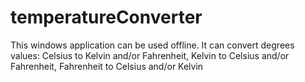 # temperatureConverter

This windows application can be used offline.
It can convert degrees values: Celsius to Kelvin and/or Fahrenheit, Kelvin to Celsius and/or Fahrenheit,  Fahrenheit to Celsius and/or Kelvin
